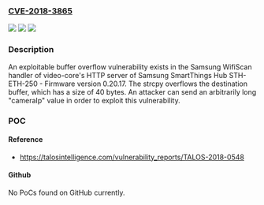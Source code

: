 ### [CVE-2018-3865](https://cve.mitre.org/cgi-bin/cvename.cgi?name=CVE-2018-3865)
![](https://img.shields.io/static/v1?label=Product&message=SmartThings%20Hub%20STH-ETH-250&color=blue)
![](https://img.shields.io/static/v1?label=Version&message=Firmware%20version%200.20.17%20&color=brightgreen)
![](https://img.shields.io/static/v1?label=Vulnerability&message=Classic%20Buffer%20Overflow&color=brightgreen)

### Description

An exploitable buffer overflow vulnerability exists in the Samsung WifiScan handler of video-core's HTTP server of Samsung SmartThings Hub STH-ETH-250 - Firmware version 0.20.17. The strcpy overflows the destination buffer, which has a size of 40 bytes. An attacker can send an arbitrarily long "cameraIp" value in order to exploit this vulnerability.

### POC

#### Reference
- https://talosintelligence.com/vulnerability_reports/TALOS-2018-0548

#### Github
No PoCs found on GitHub currently.

